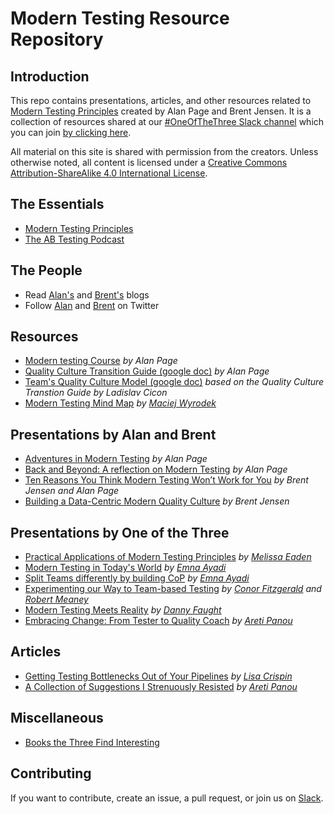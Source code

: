 # Modern Testing Resource Repository

## Introduction

This repo contains presentations, articles, and other resources related to [Modern Testing Principles](https://moderntesting.org/) created by Alan Page and Brent Jensen. It is a collection of resources shared at our [#OneOfTheThree Slack channel](https://oneofthethree.slack.com/) which you can join [by clicking here](https://join.slack.com/t/oneofthethree/shared_invite/enQtMzQ4NDAxNjE1OTg2LTExMzQwMmQ2NTBlYzcwYWI4Mjg3NjhmYThlYjdhZmIzZGNmM2MyMGNhNjExMGIwMmE2ODI2YjZmYzU2MmQ4NGQ).

All material on this site is shared with permission from the creators.  Unless otherwise noted, all content is licensed under a [Creative Commons Attribution-ShareAlike 4.0 International License](https://creativecommons.org/licenses/by-sa/4.0/).

## The Essentials
- [Modern Testing Principles](https://moderntesting.org/)
- [The AB Testing Podcast](https://anchor.fm/abtesting)

## The People
- Read [Alan's](https://angryweasel.com/blog/) and [Brent's](https://testastic.wordpress.com/) blogs
- Follow [Alan](https://twitter.com/alanpage?lang=en) and [Brent](https://twitter.com/BrentMJensen) on Twitter

## Resources
- [Modern testing Course](https://www.ministryoftesting.com/dojo/courses/introduction-to-modern-testing-alan-page) *by Alan Page*
- [Quality Culture Transition Guide (google doc)](https://docs.google.com/spreadsheets/d/1kan20hYsdbvk7HW4si-X6Ve1fLtCeTI2H_PjiniKsxY/edit?usp=sharing) *by Alan Page*
- [Team's Quality Culture Model (google doc)](https://docs.google.com/spreadsheets/d/1rlEmCR76oYoFvvXExKaFo3dgqT8LGd97SPNOr7n9b7I/edit#gid=1338066538) *based on the Quality Culture Transtion Guide by Ladislav Cicon*
- [Modern Testing Mind Map](https://github.com/mwyrodek/ModernTestingMindMap) *by [Maciej Wyrodek](https://github.com/mwyrodek)*

## Presentations by Alan and Brent
- [Adventures in Modern Testing](https://www.youtube.com/watch?v=7IAkkpI5YhA) *by Alan Page*
- [Back and Beyond: A reflection on Modern Testing](https://vimeo.com/372252456)  *by Alan Page*
- [Ten Reasons You Think Modern Testing Won’t Work for You](https://www.youtube.com/watch?&v=heU3xHqWecE) *by Brent Jensen and Alan Page*
- [Building a Data-Centric Modern Quality Culture](https://www.youtube.com/watch?v=7Q87RqN_FcM) *by Brent Jensen*

## Presentations by One of the Three
- [Practical Applications of Modern Testing Principles](https://github.com/MelTheTester/practical_application_of_mtp) *by [Melissa Eaden](https://twitter.com/melthetester)*
- [Modern Testing in Today's World](https://github.com/moderntesting/resources/blob/master/presentations/Modern_Testing_In_Today_World_Final_Version.pptx) *by [Emna Ayadi](https://twitter.com/emna__ayadi)*
- [Split Teams differently by building CoP](https://speakerdeck.com/eayedi/split-teams-differently-by-building-cop) *by [Emna Ayadi](https://twitter.com/emna__ayadi)*
- [Experimenting our Way to Team-based Testing](https://www.slideshare.net/ConorFitzgerald8/experimenting-our-way-to-teambased-testing-soft-test-2019-final-version) *by [Conor Fitzgerald](https://twitter.com/conorfi) and [Robert Meaney](https://twitter.com/RobMeaney)*
- [Modern Testing Meets Reality](https://www.youtube.com/watch?v=bhn3tGP0XFY&t=11m58s) *by [Danny Faught](https://twitter.com/swalchemist)*
- [Embracing Change: From Tester to Quality Coach](https://noti.st/unremarkableqa/eKU5vW/embracing-change-from-tester-to-quality-coach) *by [Areti Panou](https://twitter.com/unremarkableQA)*

## Articles
- [Getting Testing Bottlenecks Out of Your Pipelines](https://devops.com/get-testing-bottlenecks-out-of-your-pipelines/) *by [Lisa Crispin](https://lisacrispin.com/)*
- [A Collection of Suggestions I Strenuously Resisted](https://unremarkabletester.com/2019/05/08/a-collection-of-suggestions-i-strenuously-resisted/) *by [Areti Panou](https://twitter.com/unremarkableQA)*

## Miscellaneous

- [Books the Three Find Interesting](https://github.com/moderntesting/resources/blob/master/miscellaneous/Books%20the%20Three%20Find%20Interesting.md)

## Contributing

If you want to contribute, create an issue, a pull request, or join us on [Slack](https://oneofthethree.slack.com/).
